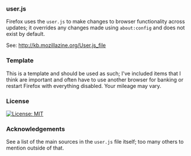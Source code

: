 ### user.js
Firefox uses the `user.js` to make changes to browser functionality across updates; it overrides any changes made using `about:config` and does not exist by default.

See: http://kb.mozillazine.org/User.js_file

### Template
This is a template and should be used as such; I've included items that I think are important and often have to use another browser for banking or restart Firefox with everything disabled.
Your mileage may vary.

### License
[![License: MIT](https://img.shields.io/badge/License-MIT-yellow.svg)](https://opensource.org/licenses/MIT)

### Acknowledgements
See a list of the main sources in the `user.js` file itself; too many others to mention outside of that.
